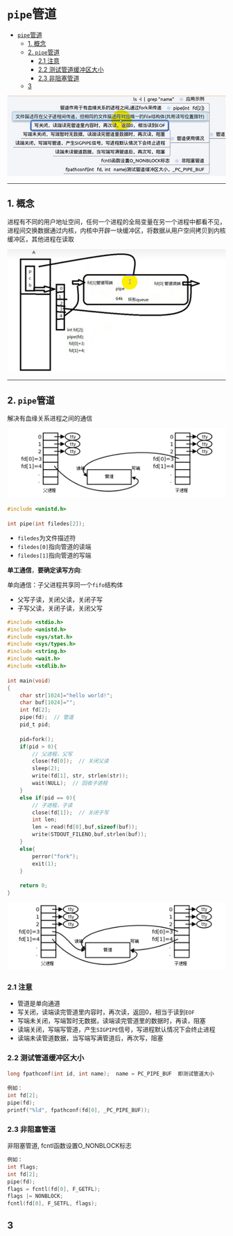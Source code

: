 # `pipe`管道

- [`pipe`管道](#pipe管道)
  - [1. 概念](#1-概念)
  - [2. `pipe`管道](#2-pipe管道)
    - [2.1 注意](#21-注意)
    - [2.2 测试管道缓冲区大小](#22-测试管道缓冲区大小)
    - [2.3 非阻塞管道](#23-非阻塞管道)
  - [3](#3)

![pipe管道](images/2023-09-26-22-58-58.png)

---

## 1. 概念

进程有不同的用户地址空间，任何一个进程的全局变量在另一个进程中都看不见，进程间交换数据通过内核，内核中开辟一块缓冲区，将数据从用户空间拷贝到内核缓冲区，其他进程在读取

![管道](images/2023-09-26-22-58-00.png)

---

## 2. `pipe`管道

解决有血缘关系进程之间的通信

![pipe](images/2023-09-26-22-57-41.png)

```c
#include <unistd.h>

int pipe(int filedes[2]);
```

- `filedes`为文件描述符
- `filedes[0]`指向管道的读端
- `filedes[1]`指向管道的写端

**单工通信**，**要确定读写方向**:

单向通信：子父进程共享同一个`fifo`结构体

- 父写子读，关闭父读，关闭子写
- 子写父读，关闭子读，关闭父写

```c
#include <stdio.h>
#include <unistd.h>
#include <sys/stat.h>
#include <sys/types.h>
#include <string.h>
#include <wait.h>
#include <stdlib.h>

int main(void)
{
    char str[1024]="hello world!";
    char buf[1024]="";
    int fd[2];
    pipe(fd);  // 管道
    pid_t pid;

    pid=fork();
    if(pid > 0){
        // 父进程，父写
        close(fd[0]);  // 关闭父读
        sleep(2); 
        write(fd[1], str, strlen(str));
        wait(NULL);  // 回收子进程
    }
    else if(pid == 0){
        // 子进程，子读
        close(fd[1]);  // 关闭子写
        int len;
        len = read(fd[0],buf,sizeof(buf));
        write(STDOUT_FILENO,buf,strlen(buf));
    }
    else{
        perror("fork");
        exit(1);
    }

    return 0;
}
```

![管道](images/2023-09-26-23-00-12.png)

### 2.1 注意

- 管道是单向通道
- 写关闭，读端读完管道里内容时，再次读，返回0，相当于读到`EOF`
- 写端未关闭，写端暂时无数据，读端读完管道里的数据时，再读，阻塞
- 读端关闭，写端写管道，产生`SIGPIPE`信号，写进程默认情况下会终止进程
- 读端未读管道数据，当写端写满管道后，再次写，阻塞

### 2.2 测试管道缓冲区大小

```c
long fpathconf(int id, int name);  name = PC_PIPE_BUF  即测试管道大小

例如：
int fd[2];
pipe(fd);
printf("%ld", fpathconf(fd[0], _PC_PIPE_BUF)); 
```

### 2.3 非阻塞管道

非阻塞管道, fcntl函数设置O_NONBLOCK标志

```c
例如：
int flags;
int fd[2];
pipe(fd);
flags = fcntl(fd[0], F_GETFL);
flags |= NONBLOCK;
fcntl(fd[0], F_SETFL, flags);
```
3
---
